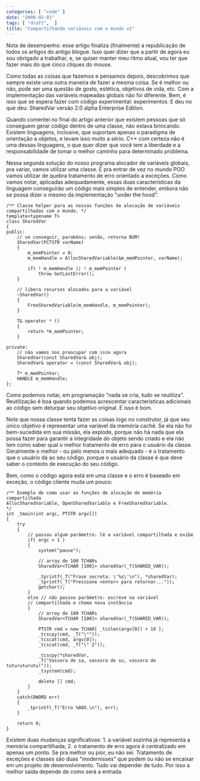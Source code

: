 ```yaml
---
categories: [ "code" ]
date: "2008-02-01"
tags: [ "draft",  ]
title: "Compartilhando variáveis com o mundo v2"
---
```

Nota de desempenho: esse artigo finaliza (finalmente) a republicação de todos os artigos do antigo blogue. Isso quer dizer que a partir de agora eu sou obrigado a trabalhar, e, se quiser manter meu ritmo atual, vou ter que fazer mais do que cinco cliques do mouse.

Como todas as coisas que fazemos e pensamos depois, descobrimos que sempre existe uma outra maneira de fazer a mesma coisa. Se é melhor ou não, pode ser uma questão de gosto, estética, objetivos de vida, etc. Com a implementação das variáveis mapeadas globais não foi diferente. Bem, é isso que se espera fazer com código experimental: experimentos. E deu no que deu: SharedVar versão 2.0 alpha Enterprise Edition.


Quando comentei no final do artigo anterior que existem pessoas que só conseguem gerar código dentro de uma classe, não estava brincando. Existem linguagens, inclusive, que suportam apenas o paradigma de orientação a objetos, e levam isso muito a sério. C++ com certeza não é uma dessas linguagens, o que quer dizer que você tem a liberdade e a responsabilidade de tomar o melhor caminho para determinado problema.

Nessa segunda solução do nosso programa alocador de variáveis globais, pra variar, vamos utilizar uma classe. E pra entrar de vez no mundo POO vamos utilizar de quebra tratamento de erro orientado a exceções. Como vamos notar, aplicadas adequadamente, essas duas características da linguagem conseguirão um código mais simples de entender, embora não se possa dizer o mesmo da implementação "under the hood".

    /** Classe helper para as nossas funções de alocação de variáveis
    compartilhadas com o mundo. */
    template<typename T>
    class SharedVar
    {
    public:
    	// se conseguir, parabéns; senão, retorna BUM!
    	SharedVar(PCTSTR varName)
    	{
    		m_memPointer = 0;
    		m_memHandle = AllocSharedVariable(&m_memPointer, varName);
    
    		if( ! m_memHandle || ! m_memPointer )
    			throw GetLastError();
    	}
    
    	// libera recursos alocados para a variável
    	~SharedVar()
    	{
    		FreeSharedVariable(m_memHandle, m_memPointer);
    	}
    
    	T& operator * ()
    	{
    		return *m_memPointer;
    	}
    
    private:
    	// não vamos nos preocupar com isso agora
    	SharedVar(const SharedVar& obj);
    	SharedVar& operator = (const SharedVar& obj);
    
    	T* m_memPointer;
    	HANDLE m_memHandle;
    }; 
    

Como podemos notar, em programação "nada se cria, tudo se reutiliza". Reutilização é boa quando podemos acrescentar características adicionais ao código sem deturpar seu objetivo original. E isso é bom.

Note que nossa classe tenta fazer as coisas logo no construtor, já que seu único objetivo é representar uma variável da memória cachê. Se ela não for bem-sucedida em sua missão, ela explode, porque não há nada que ela possa fazer para garantir a integridade do objeto sendo criado e ela não tem como saber qual o melhor tratamento de erro para o usuário da classe. Geralmente o melhor - ou pelo menos o mais adequado - é o tratamento que o usuário dá ao seu código, porque o usuário da classe é que deve saber o contexto de execução do seu código.

Bem, como o código agora está em uma classe e o erro é baseado em exceção, o código cliente muda um pouco:

    /** Exemplo de como usar as funções de alocação de memória compartilhada
    AllocSharedVariable, OpenSharedVariable e FreeSharedVariable.
    */
    int _tmain(int argc, PTSTR argv[])
    {
    	try
    	{
    		// passou algum parâmetro: lê a variável compartilhada e exibe
    		if( argc > 1 )
    		{
    			system("pause");
    
    			// array de 100 TCHARs
    			SharedVar<TCHAR [100]> sharedVar(_T(SHARED_VAR));
    
    			_tprintf(_T("Frase secreta: \'%s\'\n"), *sharedVar);
    			_tprintf(_T("Pressione <enter> para retornar..."));
    			getchar();
    		}
    		else // não passou parâmetro: escreve na variável 
    		// compartilhada e chama nova instância
    		{
    			// array de 100 TCHARs
    			SharedVar<TCHAR [100]> sharedVar(_T(SHARED_VAR));
    
    			PTSTR cmd = new TCHAR[ _tcslen(argv[0]) + 10 ];
    			_tcscpy(cmd, _T("\""));
    			_tcscat(cmd, argv[0]);
    			_tcscat(cmd, _T("\" 2"));
    
    			_tcscpy(*sharedVar,
    			_T("Vassora de sa, vassora de su, vassora de tuturuturutu!"));
    			_tsystem(cmd);
    
    			delete [] cmd;
    		}
    	}
    	catch(DWORD err)
    	{
    		_tprintf(_T("Erro %08X.\n"), err);
    	}
    
    	return 0;
    } 
    

Existem duas mudanças significativas: 1. a variável sozinha já representa a memória compartilhada; 2. o tratamento de erro agora é centralizado em apenas um ponto. Se pra melhor ou pior, eu não sei. Tratamento de exceções e classes são duas "modernisses" que podem ou não se encaixar em um projeto de desenvolvimento. Tudo vai depender de tudo. Por isso a melhor saída depende de como será a entrada.
